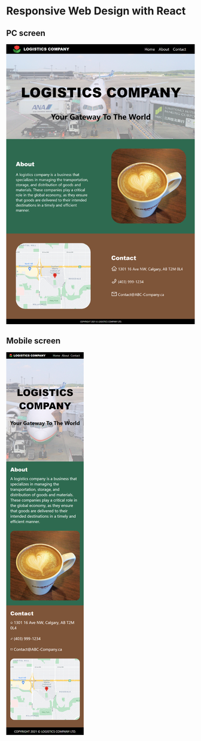 # Responsive Web Design with React
## PC screen
<img src="https://github.com/tix123/React-Practice/blob/master/Screenshots/screenshot_pc.jpg">

## Mobile screen
<img src="https://github.com/tix123/React-Practice/blob/master/Screenshots/screenshot_mobile.jpg">


